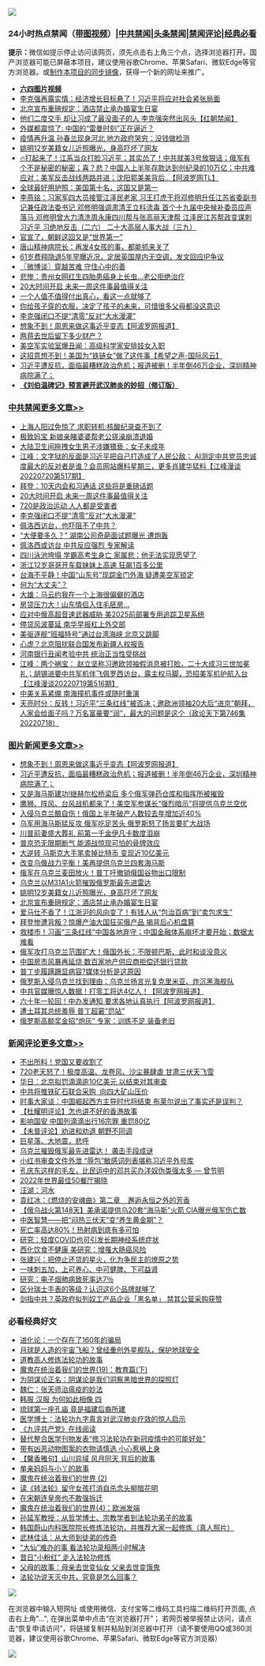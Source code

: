 ![](https://raw.githubusercontent.com/jsvpn/jsproxy/dev/64photo/fqnews-qr.jpg)

<div id="tt">
<h3>24小时热点禁闻（<a href="https://aaa.v2dns.tk/?QAjUl=BgRp5UNKRn&T5Vk=fPVH&Q59Ab=WxGE" target="_blank">带图视频</a>）|<a href="#%E4%B8%AD%E5%85%B1%E7%A6%81%E9%97%BB%E6%9B%B4%E5%A4%9A%E6%96%87%E7%AB%A0">中共禁闻</a>|<a href="#%E5%9B%BE%E7%89%87%E6%96%B0%E9%97%BB%E6%9B%B4%E5%A4%9A%E6%96%87%E7%AB%A0">头条禁闻</a>|<a href="#%E6%96%B0%E9%97%BB%E8%AF%84%E8%AE%BA%E6%9B%B4%E5%A4%9A%E6%96%87%E7%AB%A0">禁闻评论|<a href="#%E5%BF%85%E7%9C%8B%E7%BB%8F%E5%85%B8%E5%A5%BD%E6%96%87">经典必看</a></h3>
<div><b>提示：</b>微信如提示停止访问该网页，须先点击右上角三个点，选择浏览器打开。国产浏览器可能已屏蔽本项目，建议使用谷歌Chrome、苹果Safari、微软Edge等官方浏览器。或<a href="%E5%88%B6%E4%BD%9Cgit%E7%A6%81%E9%97%BB%E9%95%9C%E5%83%8F.md">制作本项目的同步镜像</a>，获得一个新的网址来推广。</div>
<ul>
<li><b><a href="http://d2.v2rss.gq/64.mp4" target="_blank">六四图片视频</a></b></li>
<li><a href="/comments/20220721/1760935.md">李克强再露实情：经济增长目标悬了！习近平将应对社会紧张局面</a></li>
<li><a href="/topimagenews/20220721/1760996.md">北京宣布重磅规定：酒店禁止承办婚宴生日宴</a></li>
<li><a href="/bannedvideo/20220721/1760919.md">他们二度交手 却让习成了最没面子的人 李克强突然出风头【红朝禁闻】</a></li>
<li><a href="/finance/20220721/1761117.md">外媒都震惊了: 中国的“雷曼时刻”正在逼近？</a></li>
<li><a href="/comments/20220721/1760912.md">疫情再升温 孙春兰现身河北 地方政府哭穷：没钱做检测</a></li>
<li><a href="/topimagenews/20220721/1761037.md">姚明12岁美籍女儿近照曝光，身高吓坏了网友</a></li>
<li><a href="/bannedvideo/20220721/1760993.md">🔥打起来了！江系当众打脸习近平；其实怂了！中共就美3号放狠话；俄军有个不是秘密的秘密；喜？悲？中国人上半年存款达到创纪录的10万亿；中共难应对：美军反击战线两路并进；沈阳郭美美背后..【阿波罗网TL】</a></li>
<li><a href="/cnnews/20220721/1761003.md">全球最好用护照：美国第十名，这国又是第一</a></li>
<li><a href="/comments/20220721/1760936.md">李燕铭：习家军四大员接管江泽民老家 习王打虎干将邓修明升任江苏省委副书记兼任政法委书记 邓修明强调肃清王立科流毒 首个十九届中央候补委员应声落马 邓修明曾大力清洗周永康四川帮与张高丽天津帮 江泽民江苏帮政变谋刺习近平 习绝地反击（二六） 二十大高层人事大战（三九）</a></li>
<li><a href="/worldnews/20220721/1761011.md">官宣了，朝鲜这回又是“世界第一”</a></li>
<li><a href="/cnnews/20220721/1761110.md">唐山精神病院长：再发4女孩的事，都能抓来关了</a></li>
<li><a href="/yule/20220721/1761074.md">61岁费翔隐退5年罕曝近况，定居英国屋内无空调，发文回应IP争议</a></li>
<li><a href="/ssgc/20220721/1761066.md">〖微博谈〗穿越苦难 守住心中的善</a></li>
<li><a href="/cnnews/20220721/1761002.md">悲惨：贵州女网红生四胎患癌身上长虫…老公拒绝治疗</a></li>
<li><a href="/cbnews/20220721/1761149.md">20大时间开启 未来一周这件事最值得关注</a></li>
<li><a href="/funmedia/20220721/1761043.md">一个人值不值得付出真心，看这一点就够了</a></li>
<li><a href="/lifebaike/20220721/1761022.md">你给孩子穿的衣服，决定了孩子的未来，可惜很多父母都没这意识</a></li>
<li><a href="/cbnews/20220721/1761137.md">李克强闭口不提“清零”反对“大水漫灌”</a></li>
<li><a href="/topimagenews/20220721/1761318.md">想象不到！周恩来做这事近乎变态【阿波罗网报道】</a></li>
<li><a href="/cnnews/20220721/1760942.md">两蒋去世后留下多少财产？</a></li>
<li><a href="/cnnews/20220721/1761027.md">美空军实验室爆丑闻：高级科学家安排妓女入职</a></li>
<li><a href="/bannedvideo/20220721/1761169.md">这招意想不到！美国为“铁链女”做了这件事【希望之声-国际风云】</a></li>
<li><a href="/topimagenews/20220721/1761317.md">习近平遭反抗，面临最糟糕政治危机；报道被删！半年倒46万企业，深圳精神病院满了；</a></li>
<li><b><a href="/comments/20200207/1272816.md" target="_blank">《刘伯温碑记》预言避开武汉肺炎的妙招（修订版）</a></b></li>
</ul>
</div>

<div class="catlist">
<h3><a href="/cbnews/" target="_blank">中共禁闻</a><span><a href="/cbnews/" target="_blank" rel="nofollow">更多文章>></a></span></h3>
<ul>
<li><a href="/cbnews/20220721/1761268.md" target="_blank">上海人阳过免惊了 求职转机:核酸纪录查不到了</a></li>
<li><a href="/cbnews/20220721/1761267.md" target="_blank">极致妈宝 新娘亲睹婆婆帮老公搓澡崩溃退婚</a></li>
<li><a href="/cbnews/20220721/1761185.md" target="_blank">大陆卫生间拖拽女生男子涉嫌猥亵：女子未成年</a></li>
<li><a href="/cbnews/20220721/1761184.md" target="_blank">江峰：文字狱的反面是习近平把自己打造成了人民公敌； AI测定中共党员忠诚度最大的反对者是谁？会员网站爆料星期三，更多肖建华猛料【江峰漫谈20220720第517期】</a></li>
<li><a href="/cbnews/20220721/1761150.md" target="_blank">拜登：10天内会和习通话 这些将是重磅话题</a></li>
<li><a href="/cbnews/20220721/1761149.md" target="_blank">20大时间开启 未来一周这件事最值得关注</a></li>
<li><a href="/cbnews/20220721/1761144.md" target="_blank">720是政治运动 人人都是受害者</a></li>
<li><a href="/cbnews/20220721/1761137.md" target="_blank">李克强闭口不提“清零”反对“大水漫灌”</a></li>
<li><a href="/cbnews/20220721/1761116.md" target="_blank">佩洛西访台，也吓阻不了中共？</a></li>
<li><a href="/cbnews/20220721/1761038.md" target="_blank">“大便要多久？” 湖南公司奇葩面试题曝光 遭炮轰</a></li>
<li><a href="/cbnews/20220721/1760892.md" target="_blank">佩洛西或访台 中共反应强烈 专家解读</a></li>
<li><a href="/cbnews/20220720/1760844.md" target="_blank">四川泳池垮塌 学霸高考生身亡 家属悲：他无法实现愿望了</a></li>
<li><a href="/cbnews/20220720/1760824.md" target="_blank">浙江12岁哥哥开车载妹妹上高速 狂飙1百多公里</a></li>
<li><a href="/cbnews/20220720/1760812.md" target="_blank">台海不平静！中国“山东号”现踪金门外海 疑遭美空军锁定</a></li>
<li><a href="/cbnews/20220720/1760738.md" target="_blank">何为“大丈夫”？</a></li>
<li><a href="/cbnews/20220720/1760767.md" target="_blank">大雄：马云约我在一个上海很偏僻的酒店</a></li>
<li><a href="/cbnews/20220720/1760742.md" target="_blank">房贷压力大！山东情侣入住毛胚房…</a></li>
<li><a href="/cbnews/20220720/1760724.md" target="_blank">应对中俄高超音速武器威胁 美2025前部署专用追踪卫星系统</a></li>
<li><a href="/cbnews/20220720/1760712.md" target="_blank">停贷风波蔓延 南华早报杠上外交部</a></li>
<li><a href="/cbnews/20220720/1760699.md" target="_blank">美驱逐舰“班福特号”通过台湾海峡 北京又跳脚</a></li>
<li><a href="/cbnews/20220720/1760687.md" target="_blank">心虚？北京阻扰联合国发布新疆人权报告</a></li>
<li><a href="/cbnews/20220720/1760686.md" target="_blank">河南银行丑闻考验中共 统治正当性受挑战</a></li>
<li><a href="/cbnews/20220720/1760682.md" target="_blank">江峰：两个祸宝： 赵立坚称习邀欧领袖假消息被打脸，二十大成习三世加冕礼；胡锡进要中共军机伴飞佩罗西访台，露主权马脚，恐招美军机护航入台【江峰漫谈20220719第516期】</a></li>
<li><a href="/cbnews/20220720/1760677.md" target="_blank">中美关系紧绷 南海撞机事件或随时重演</a></li>
<li><a href="/cbnews/20220720/1760575.md" target="_blank">天亮时分：反转！习近平“三条红线”被否决；邀欧洲领袖20大后“进京”朝拜，人家会给面子吗？万名富豪要“润”，最大的问题是这个（政论天下第746集 20220718）</a></li>

</ul>
</div>
<div class="catlist">
<h3><a href="/topimagenews/" target="_blank">图片新闻</a><span><a href="/topimagenews/" target="_blank" rel="nofollow">更多文章>></a></span></h3>
<ul>
<li><a href="/topimagenews/20220721/1761318.md" target="_blank">想象不到！周恩来做这事近乎变态【阿波罗网报道】</a></li>
<li><a href="/topimagenews/20220721/1761317.md" target="_blank">习近平遭反抗，面临最糟糕政治危机；报道被删！半年倒46万企业，深圳精神病院满了；</a></li>
<li><a href="/topimagenews/20220721/1761266.md" target="_blank">又是海马斯建功!继赫尔松桥梁后 多个俄军弹药仓库和指挥所被摧毁</a></li>
<li><a href="/topimagenews/20220721/1761253.md" target="_blank">鹰狮、阵风、台风战机都来了！美空军参谋长“强烈暗示”将提供乌克兰空优</a></li>
<li><a href="/topimagenews/20220721/1761247.md" target="_blank">入侵乌克兰酿自伤！俄国上半年破产人数较去年增加近40%</a></li>
<li><a href="/topimagenews/20220721/1761236.md" target="_blank">乌军用海马斯猛反攻 俄军吃足苦头 俄罗斯怒了扬言要扩大战场</a></li>
<li><a href="/topimagenews/20220721/1761235.md" target="_blank">川普前妻盛大葬礼 前第一千金伊凡卡数度泪崩</a></li>
<li><a href="/topimagenews/20220721/1761212.md" target="_blank">普京恐无限期断气 能源战惊现可怕的骨牌效应</a></li>
<li><a href="/topimagenews/20220721/1761211.md" target="_blank">大逆转 马斯克大手笔卖掉比特币 变现近10亿美元</a></li>
<li><a href="/topimagenews/20220721/1761160.md" target="_blank">改变乌俄战力平衡！美再提供乌克兰四套海马斯</a></li>
<li><a href="/topimagenews/20220721/1761159.md" target="_blank">俄军在乌克兰麦田放火！普丁吁撤销俄国谷物出口限制</a></li>
<li><a href="/topimagenews/20220721/1761133.md" target="_blank">乌克兰以M31A1火箭摧毁俄罗斯最先进雷达</a></li>
<li><a href="/topimagenews/20220721/1761037.md" target="_blank">姚明12岁美籍女儿近照曝光，身高吓坏了网友</a></li>
<li><a href="/topimagenews/20220721/1760996.md" target="_blank">北京宣布重磅规定：酒店禁止承办婚宴生日宴</a></li>
<li><a href="/topimagenews/20220720/1760878.md" target="_blank">爱马仕不香了！江浙沪的风向变了！有钱人从“包治百病”到“卖包求生”</a></li>
<li><a href="/topimagenews/20220720/1760823.md" target="_blank">拜登惨遭背叛？惊爆产油大国狂买俄产品 揭背后心机盘算</a></li>
<li><a href="/topimagenews/20220720/1760822.md" target="_blank">救楼市！习画“三条红线”中国各地弃守；中国金融体系崩坏才要开始；数据太难看</a></li>
<li><a href="/topimagenews/20220720/1760804.md" target="_blank">俄军攻打乌克兰范围扩大！俄国外长：不限顿巴斯、此时和谈没意义</a></li>
<li><a href="/topimagenews/20220720/1760803.md" target="_blank">中国房市风暴再延烧 数百家地产供应商拒偿还银行贷款</a></li>
<li><a href="/topimagenews/20220720/1760766.md" target="_blank">普丁步履蹒跚显病容?媒体分析是这原因</a></li>
<li><a href="/topimagenews/20220720/1760723.md" target="_blank">俄罗斯入侵乌克兰找到理由：乌克兰扬言光复克里米亚、炸沉黑海舰队</a></li>
<li><a href="/topimagenews/20220720/1760716.md" target="_blank">中共官媒曝惊人数据！打零工将达4亿人！【阿波罗网报道】</a></li>
<li><a href="/topimagenews/20220720/1760715.md" target="_blank">六十年一轮回！中办发通知 要求各地认真执行【阿波罗网报道】</a></li>
<li><a href="/topimagenews/20220720/1760672.md" target="_blank">遭土耳其总统羞辱 普丁超窘“罚站”</a></li>
<li><a href="/topimagenews/20220720/1760622.md" target="_blank">俄罗斯高额奖金招“炮灰” 专家：训练不足 装备老旧</a></li>

</ul>
</div>
<div class="catlist">
<h3><a href="/comments/" target="_blank">新闻评论</a><span><a href="/comments/" target="_blank" rel="nofollow">更多文章>></a></span></h3>
<ul>
<li><a href="/comments/20220721/1761378.md" target="_blank">不出所料！党国又要收割了</a></li>
<li><a href="/comments/20220721/1761356.md" target="_blank">720老天怒了！极度高温、龙卷风、沙尘暴肆虐 甘肃三伏天飞雪</a></li>
<li><a href="/comments/20220721/1761334.md" target="_blank">华日：北京拟罚滴滴逾10亿美元 以结束对其审查</a></li>
<li><a href="/comments/20220721/1761333.md" target="_blank">中共将推铁矿石联合采购  向四大矿山压价</a></li>
<li><a href="/comments/20220721/1761323.md" target="_blank">时事大家谈：中国崛起西方主导时代将结束 布莱尔说出了事实还是误判？</a></li>
<li><a href="/comments/20220721/1761322.md" target="_blank">【杜耀明评论】怎也讲不好的香港故事</a></li>
<li><a href="/comments/20220721/1761303.md" target="_blank">影响国安 中国列滴滴出行16宗罪 重罚80亿</a></li>
<li><a href="/comments/20220721/1761302.md" target="_blank">【未普评论】劝进和劝退 朝野不同调</a></li>
<li><a href="/comments/20220721/1761297.md" target="_blank">巨星落、大地震，悲呼</a></li>
<li><a href="/comments/20220721/1761288.md" target="_blank">乌克兰摧毁俄军最先进雷达！ 袭击手段成谜</a></li>
<li><a href="/comments/20220721/1761287.md" target="_blank">小红书审查文件外泄 “辱包”敏感词列表堪称习近平外号库</a></li>
<li><a href="/comments/20220721/1761259.md" target="_blank">孔庆东这样的毛左，比民运中的邓共买办洋奴伪类强太多 — 曾节明</a></li>
<li><a href="/comments/20220721/1761280.md" target="_blank">2022年世界最佳50餐厅揭晓</a></li>
<li><a href="/comments/20220721/1761277.md" target="_blank">汪湖：河水</a></li>
<li><a href="/comments/20220721/1761276.md" target="_blank">袁红冰：《燃烧的安魂曲》第二章    邂逅永恒之外的芳香</a></li>
<li><a href="/comments/20220721/1761265.md" target="_blank">【俄乌战火第148天】美承诺提供乌20套“海马斯”火箭 CIA曝光俄军伤亡数</a></li>
<li><a href="/comments/20220721/1761264.md" target="_blank">中医智慧——把“闷热三伏天”变“养生黄金期”？</a></li>
<li><a href="/comments/20220721/1761263.md" target="_blank">死亡率高达80%！热射病到底有多可怕</a></li>
<li><a href="/comments/20220721/1761262.md" target="_blank">研究：轻度COVID也可引发长期神经系统症状</a></li>
<li><a href="/comments/20220721/1761261.md" target="_blank">西化饮食不健康 美研究：增罹大肠癌风险</a></li>
<li><a href="/comments/20220721/1761260.md" target="_blank">张建兴：把停止还贷的星火，化为争民主的燎原之势</a></li>
<li><a href="/comments/20220721/1761252.md" target="_blank">一味刺五加，上可养心、中可健脾、下可益肾</a></li>
<li><a href="/comments/20220721/1761251.md" target="_blank">研究：电子烟肺病致死率达7％</a></li>
<li><a href="/comments/20220721/1761250.md" target="_blank">区分瑞士手表的等级？认识这6个品牌就够了</a></li>
<li><a href="/comments/20220721/1761245.md" target="_blank">剑指中共？英政府拟列奴工产品企业「黑名单」 禁其公营采购获赞</a></li>

</ul>
</div>

<div class="catlist">
<h3>必看经典好文</h3>
<ul>
<li><a href="/comments/20200907/1392278.md" target="_blank">进化论：一个存在了160年的骗局</a></li>
<li><a href="/comments/20200712/1359456.md" target="_blank">月球是人造的宇宙飞船？曾经重创外星舰队，保护地球安全</a></li>
<li><a href="/comments/20200805/1375080.md" target="_blank">道教高人修炼法轮功的故事</a></li>
<li><a href="/comments/20180716/972458.md" target="_blank">魔鬼在统治着我们的世界(19)：教育篇(下)</a></li>
<li><a href="/comments/20201031/1423298.md" target="_blank">为阴谋论正名：阴谋论是我们洞察黑暗世界的探照灯</a></li>
<li><a href="/comments/20200224/1282494.md" target="_blank">魏仁：张天师治瘟疫的妙法</a></li>
<li><a href="/bannedvideo/20220403/1714030.md" target="_blank">韩服 汉服 为何如此相像 四</a></li>
<li><a href="/bannedvideo/20220418/1720873.md" target="_blank">琉球第一座孔庙 竟是福建后裔所建</a></li>
<li><a href="/comments/20200820/1382989.md" target="_blank">医学博士：法轮功九字真言对武汉肺炎疗效的惊人启示</a></li>
<li><a href="/bookonline/20131116/201057.md" target="_blank">《九评共产党》在线阅读</a></li>
<li><a href="/comments/20210720/1518906.md" target="_blank">替代整合医学刊物发表“修习法轮功在新冠疫情中的可能好处”</a></li>
<li><a href="/lifebaike/20180811/984246.md" target="_blank">带有凶恶动物图案的衣物请慎选 小心惹祸上身</a></li>
<li><a href="/bannedvideo/20210301/1495768.md" target="_blank">【馨香雅句】山川异域 风月同天 背后的故事</a></li>
<li><a href="/cbnews/20210518/1548912.md" target="_blank">单亲妈妈与小丫的故事</a></li>
<li><a href="/topimagenews/20180520/944940.md" target="_blank">魔鬼在统治着我们的世界 (2)</a></li>
<li><a href="/comments/20190512/1127015.md" target="_blank">读《转法轮》留守女孩打消自杀念头柳暗花明</a></li>
<li><a href="/lifebaike/20200315/1294178.md" target="_blank">在宋朝连皇帝也不敢强拆迁</a></li>
<li><a href="/topimagenews/20180522/946266.md" target="_blank">魔鬼在统治着我们的世界(4)：欧洲发端</a></li>
<li><a href="/comments/20210629/1576797.md" target="_blank">孙延军教授：从哲学博士、宗教学者到法轮功弟子的故事</a></li>
<li><a href="/comments/20211216/1666206.md" target="_blank">韩国蔚山内科医院院长修炼法轮功，并推荐大家一起修炼（真人照片）</a></li>
<li><a href="/topimagenews/20130216/104433.md" target="_blank">武林佳话：从大师到徒弟的传奇</a></li>
<li><a href="/cbnews/20210428/1535533.md" target="_blank">“大仙”难办的事  看法轮功录相两小时解决</a></li>
<li><a href="/cbnews/20211123/1656425.md" target="_blank">昔日“小粉红” 走入法轮功修炼</a></li>
<li><a href="/cbnews/20210507/1541162.md" target="_blank">父母的故事：母亲去世变仙女 父亲去世变饿鬼</a></li>
<li><a href="/comments/20210308/1500552.md" target="_blank">法轮功说天灭中共，究竟是怎么回事？</a></li>

</ul>
</div>

![](https://raw.githubusercontent.com/jsvpn/jsproxy/dev/64photo/fqnews-qr.jpg)

在浏览器中输入短网址 或使用微信、支付宝等二维码工具扫描二维码打开页面, 点击右上角"...", 在弹出菜单中点击“在浏览器打开”； 若网页被举报禁止访问，请点击“恢复申请访问”，将链接复制并粘贴到浏览器中打开（请不要使用QQ或360浏览器，建议使用谷歌Chrome、苹果Safari、微软Edge等官方浏览器）

![](https://raw.githubusercontent.com/jsvpn/jsproxy/dev/64photo/wx.jpg)
